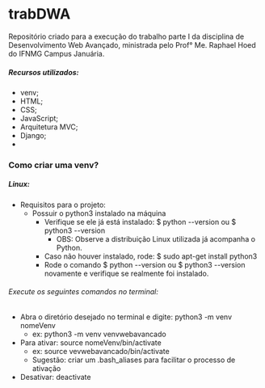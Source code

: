 # trabDWA
Repositório criado para a execução do trabalho parte I da disciplina de Desenvolvimento Web Avançado, ministrada pelo Prof° Me. Raphael Hoed do IFNMG Campus Januária.

##### Recursos utilizados:
  - venv;
  - HTML;
  - CSS;
  - JavaScript;
  - Arquitetura MVC;
  - Django;
  - 

### Como criar uma venv?
##### Linux: 
  - Requisitos para o projeto: 
    - Possuir o python3 instalado na máquina 
      - Verifique se ele já está instalado: $ python --version ou $ python3 --version 
        - OBS: Observe a distribuição Linux utilizada já acompanha o Python.
      - Caso não houver instalado, rode: $ sudo apt-get install python3 
      - Rode o comando $ python --version ou $ python3 --version novamente e verifique se realmente foi instalado.
  ###### Execute os seguintes comandos no terminal: 
  -  Abra o diretório desejado no terminal e digite: python3 -m venv nomeVenv 
      -  ex: python3 -m venv venvwebavancado
  -  Para ativar: source nomeVenv/bin/activate
      -  ex: source vevwebavancado/bin/activate
      -  Sugestão: criar um .bash_aliases para facilitar o processo de ativação
  -  Desativar: deactivate  
